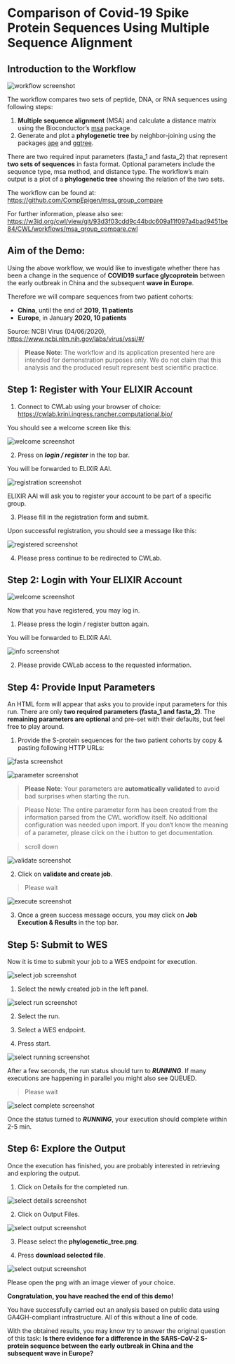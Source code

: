 # Comparison of Covid-19 Spike Protein Sequences Using Multiple Sequence Alignment

## Introduction to the Workflow

![workflow screenshot](../screenshots/4.00_tutorial_covid19_workflow.png) 

The workflow compares two sets of peptide, DNA, or RNA sequences using following steps:
1. **Multiple sequence alignment** (MSA) and calculate a distance matrix using the Bioconductor’s [msa](http://www.bioconductor.org/packages/release/bioc/html/msa.html) package.
2. Generate and plot a **phylogenetic tree** by neighbor-joining using the packages [ape](https://guangchuangyu.github.io/software/ggtree/documentation/) and [ggtree](https://guangchuangyu.github.io/software/ggtree/documentation/).

There are two required input parameters (fasta_1 and fasta_2) that represent **two sets of sequences** in fasta format. Optional parameters include the sequence type, msa method, and distance type. The workflow’s main output is a plot of a **phylogenetic tree** showing the relation of the two sets.

The workflow can be found at: https://github.com/CompEpigen/msa_group_compare

For further information, please also see: https://w3id.org/cwl/view/git/93d3f03cdd9c44bdc609a11f097a4bad9451be84/CWL/workflows/msa_group_compare.cwl 

## Aim of the Demo:

Using the above workflow, we would like to investigate whether there has been a change in the sequence of **COVID19 surface glycoprotein** between the early outbreak in China and the subsequent **wave in Europe**.

Therefore we will compare sequences from two patient cohorts:

* **China**, until the end of **2019, 11 patients**
* **Europe**, in January **2020, 10 patients**

Source: NCBI Virus (04/06/2020),
https://www.ncbi.nlm.nih.gov/labs/virus/vssi/#/


> **Please Note**: The workflow and its application presented here are intended for demonstration purposes only. We do not claim that this analysis and the produced result represent best scientific practice. 

## **Step 1: Register with Your ELIXIR Account**

1. Connect to CWLab using your browser of choice: https://cwlab.krini.ingress.rancher.computational.bio/

You should see a welcome screen like this:

![welcome screenshot](../screenshots/4.01_tutorial_covid19_welcome.png) 

2. Press on ***login / register*** in the top bar.

You will be forwarded to ELIXIR AAI.

![registration screenshot](../screenshots/4.02_tutorial_covid19_registration.png) 

ELIXIR AAI will ask you to register your account to be part of a specific group.

3. Please fill in the registration form and submit.


Upon successful registration, you should see a message like this:

![registered screenshot](../screenshots/4.03_tutorial_covid19_registered.png) 

4. Please press continue to be redirected to CWLab.

## **Step 2: Login with Your ELIXIR Account** 

![welcome screenshot](../screenshots/4.01_tutorial_covid19_welcome.png) 

Now that you have registered, you may log in.

1. Please press the login / register button again.

You will be forwarded to ELIXIR AAI.
 
![info screenshot](../screenshots/4.04_tutorial_covid19_elixir_provide_info.png) 

2. Please provide CWLab access to the requested information.

## **Step 4: Provide Input Parameters**

An HTML form will appear that asks you to provide input parameters for this run. There are only **two required parameters (fasta_1 and fasta_2)**. The **remaining parameters are optional** and pre-set with their defaults, but feel free to play around.

1. Provide the S-protein sequences for the two patient cohorts by copy & pasting following HTTP URLs:

![fasta screenshot](../screenshots/4.05_tutorial_covid19_fasta.PNG) 

![parameter screenshot](../screenshots/4.06_tutorial_covid19_provide_parameter.png) 

> **Please Note**: Your parameters are **automatically validated** to avoid bad surprises when starting the run.

> Please Note: The entire parameter form has been created from the information parsed from the CWL workflow itself. No additional configuration was needed upon import.
If you don‘t know the meaning of a parameter, please cilck on the :information_source: button to get documentation.

> scroll down

![validate screenshot](../screenshots/4.07_tutorial_covid19_validate.png) 

2. Click on **validate and create job**.

> Please wait

![execute screenshot](../screenshots/4.08_tutorial_covid19_execute.png) 

3. Once a green success message occurs, you may click on **Job Execution & Results** in the top bar. 

## **Step 5: Submit to WES**

Now it is time to submit your job to a WES endpoint for execution.

![select job screenshot](../screenshots/4.09_tutorial_covid19_select_job.png) 

1. Select the newly created job in the left panel.

![select run screenshot](../screenshots/4.10_tutorial_covid19_select_run.png) 

2. Select the run.

3. Select a WES endpoint.

4. Press start.

![select running screenshot](../screenshots/4.11_tutorial_covid19_running.png) 

After a few seconds, the run status should turn to ***RUNNING***. If many executions are happening in parallel you might also see QUEUED.

> Please wait

![select complete screenshot](../screenshots/4.12_tutorial_covid19_complete.png) 

Once the status turned to ***RUNNING***, your execution should complete within 2-5 min.

## **Step 6: Explore the Output**

Once the execution has finished, you are probably interested in retrieving and exploring the output.

1. Click on Details for the completed run.

![select details screenshot](../screenshots/4.13_tutorial_covid19_details.png) 

2. Click on Output Files.

![select output screenshot](../screenshots/4.14_tutorial_covid19_outputfiles.png) 

3. Please select the **phylogenetic_tree.png**.

4. Press **download selected file**.

![select output screenshot](../screenshots/4.15_tutorial_covid19_download.png) 

Please open the png with an image viewer of your choice.

**Congratulation, you have reached the end of this demo!**

You have successfully carried out an analysis based on public data using GA4GH-compliant infrastructure. All of this without a line of code. 

With the obtained results, you may know try to answer the original question of this task:
**Is there evidence for a difference in the SARS-CoV-2 S-protein sequence between the early outbreak in China and the subsequent wave in Europe?**



